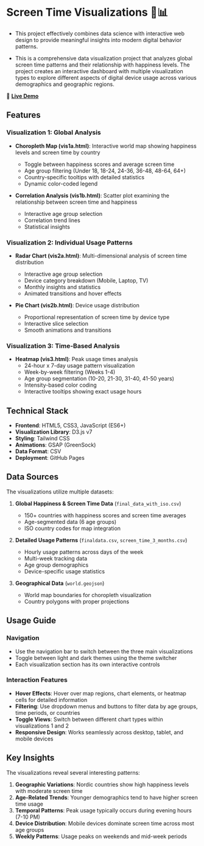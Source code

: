 # Screen Time Visualizations 📱📊

- This project effectively combines data science with interactive web design to provide meaningful insights into modern digital behavior patterns.

- This is a comprehensive data visualization project that analyzes global screen time patterns and their relationship with happiness levels. The project creates an interactive dashboard with multiple visualization types to explore different aspects of digital device usage across various demographics and geographic regions.

🔗 **[Live Demo](https://charan-1230.github.io/Screen_time_Visualisations/)**


## Features

### Visualization 1: Global Analysis
- **Choropleth Map (vis1a.html)**: Interactive world map showing happiness levels and screen time by country
  - Toggle between happiness scores and average screen time
  - Age group filtering (Under 18, 18-24, 24-36, 36-48, 48-64, 64+)
  - Country-specific tooltips with detailed statistics
  - Dynamic color-coded legend

- **Correlation Analysis (vis1b.html)**: Scatter plot examining the relationship between screen time and happiness
  - Interactive age group selection
  - Correlation trend lines
  - Statistical insights

### Visualization 2: Individual Usage Patterns  
- **Radar Chart (vis2a.html)**: Multi-dimensional analysis of screen time distribution
  - Interactive age group selection
  - Device category breakdown (Mobile, Laptop, TV)
  - Monthly insights and statistics
  - Animated transitions and hover effects

- **Pie Chart (vis2b.html)**: Device usage distribution
  - Proportional representation of screen time by device type
  - Interactive slice selection
  - Smooth animations and transitions

### Visualization 3: Time-Based Analysis
- **Heatmap (vis3.html)**: Peak usage times analysis
  - 24-hour x 7-day usage pattern visualization
  - Week-by-week filtering (Weeks 1-4)
  - Age group segmentation (10-20, 21-30, 31-40, 41-50 years)
  - Intensity-based color coding
  - Interactive tooltips showing exact usage hours

## Technical Stack

- **Frontend**: HTML5, CSS3, JavaScript (ES6+)
- **Visualization Library**: D3.js v7
- **Styling**: Tailwind CSS
- **Animations**: GSAP (GreenSock)
- **Data Format**: CSV
- **Deployment**: GitHub Pages

## Data Sources

The visualizations utilize multiple datasets:

1. **Global Happiness & Screen Time Data** (`final_data_with_iso.csv`)
   - 150+ countries with happiness scores and screen time averages
   - Age-segmented data (6 age groups)
   - ISO country codes for map integration

2. **Detailed Usage Patterns** (`finaldata.csv`, `screen_time_3_months.csv`)
   - Hourly usage patterns across days of the week
   - Multi-week tracking data
   - Age group demographics
   - Device-specific usage statistics

3. **Geographical Data** (`world.geojson`)
   - World map boundaries for choropleth visualization
   - Country polygons with proper projections

## Usage Guide

### Navigation
- Use the navigation bar to switch between the three main visualizations
- Toggle between light and dark themes using the theme switcher
- Each visualization section has its own interactive controls

### Interaction Features
- **Hover Effects**: Hover over map regions, chart elements, or heatmap cells for detailed information
- **Filtering**: Use dropdown menus and buttons to filter data by age groups, time periods, or countries
- **Toggle Views**: Switch between different chart types within visualizations 1 and 2
- **Responsive Design**: Works seamlessly across desktop, tablet, and mobile devices

## Key Insights

The visualizations reveal several interesting patterns:

1. **Geographic Variations**: Nordic countries show high happiness levels with moderate screen time
2. **Age-Related Trends**: Younger demographics tend to have higher screen time usage
3. **Temporal Patterns**: Peak usage typically occurs during evening hours (7-10 PM)
4. **Device Distribution**: Mobile devices dominate screen time across most age groups
5. **Weekly Patterns**: Usage peaks on weekends and mid-week periods



